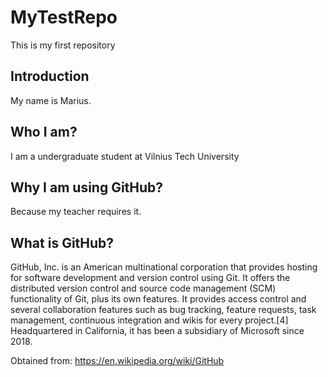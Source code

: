 # MyTestRepo
This is my first repository

## Introduction
My name is Marius.

## Who I am?
I am a undergraduate student at Vilnius Tech University

## Why I am using GitHub?
Because my teacher requires it.

## What is GitHub?
GitHub, Inc. is an American multinational corporation that provides hosting for software development and version control using Git. It offers the distributed version control and source code management (SCM) functionality of Git, plus its own features. It provides access control and several collaboration features such as bug tracking, feature requests, task management, continuous integration and wikis for every project.[4] Headquartered in California, it has been a subsidiary of Microsoft since 2018.

Obtained from: https://en.wikipedia.org/wiki/GitHub
